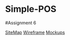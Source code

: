 # Simple-POS

#Assignment 6

[SiteMap](https://www.gloomaps.com/XoqdcskVH7)
[Wireframe](https://drive.google.com/file/d/1RRmWoRsiueDkiUgl-ukl9cPDM0DNk6r-/view?usp=sharing)
[Mockups](https://www.figma.com/design/PcsooUskf3Wl4q2aKx7YK5/Untitled?node-id=0-1&t=SfogDq8lBIRgHiET-1)
